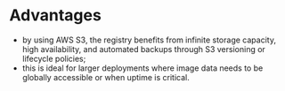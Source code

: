 # Advantages

- by using AWS S3, the registry benefits from infinite storage capacity, high availability, and automated backups through S3 versioning or lifecycle policies;
- this is ideal for larger deployments where image data needs to be globally accessible or when uptime is critical.
